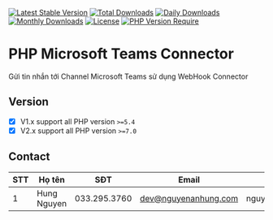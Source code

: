 [![Latest Stable Version](https://img.shields.io/packagist/v/nguyenanhung/microsoft-teams-connector.svg?style=flat-square)](https://packagist.org/packages/nguyenanhung/microsoft-teams-connector)
[![Total Downloads](https://img.shields.io/packagist/dt/nguyenanhung/microsoft-teams-connector.svg?style=flat-square)](https://packagist.org/packages/nguyenanhung/microsoft-teams-connector)
[![Daily Downloads](https://img.shields.io/packagist/dd/nguyenanhung/microsoft-teams-connector.svg?style=flat-square)](https://packagist.org/packages/nguyenanhung/microsoft-teams-connector)
[![Monthly Downloads](https://img.shields.io/packagist/dm/nguyenanhung/microsoft-teams-connector.svg?style=flat-square)](https://packagist.org/packages/nguyenanhung/microsoft-teams-connector)
[![License](https://img.shields.io/packagist/l/nguyenanhung/microsoft-teams-connector.svg?style=flat-square)](https://packagist.org/packages/nguyenanhung/microsoft-teams-connector)
[![PHP Version Require](https://img.shields.io/packagist/dependency-v/nguyenanhung/microsoft-teams-connector/php)](https://packagist.org/packages/nguyenanhung/microsoft-teams-connector)

# PHP Microsoft Teams Connector

Gửi tin nhắn tới Channel Microsoft Teams sử dụng WebHook Connector

## Version

- [x] V1.x support all PHP version `>=5.4`
- [x] V2.x support all PHP version `>=7.0`

## Contact

| STT  | Họ tên         | SĐT           | Email           | Skype            |
| ---- | -------------- | ------------- | --------------- | ---------------- |
| 1    | Hung Nguyen | 033.295.3760 | dev@nguyenanhung.com | nguyenanhung5891 |
